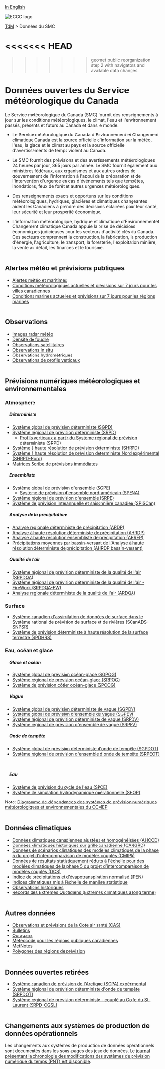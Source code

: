 [In English](readme_en.md)

![ECCC logo](../img_eccc-logo.png)

[TdM](../readme_fr.md) > Données du SMC

<<<<<<< HEAD
=======

>>>>>>> geomet public reorganization step 2 with navigators and available data changes
# Données ouvertes du Service météorologique du Canada

Le Service météorologique du Canada (SMC) fournit des renseignements à jour sur les conditions météorologiques, le climat, l'eau et l'environnement passés, présents et futurs au Canada et dans le monde.

* Le Service météorologique du Canada d'Environnement et Changement climatique  Canada est la source officielle d'information sur la météo, l'eau, la glace et le climat au pays et la source officielle d'avertissements de temps violent au Canada.</br>

* Le SMC fournit des prévisions et des avertissements météorologiques 24 heures par jour, 365 jours par année. Le SMC fournit également aux ministères fédéraux, aux organismes et aux autres ordres de gouvernement de l'information à l'appui de la préparation et de l'intervention d'urgence en cas d'événements tels que tempêtes, inondations, feux de forêt et autres urgences météorologiques.</br>

* Des renseignements exacts et opportuns sur les conditions météorologiques, hydriques, glacières et climatiques changeantes aident les Canadiens à prendre des décisions éclairées pour leur santé, leur sécurité et leur prospérité économique.</br>

* L'information météorologique, hydrique et climatique d'Environnementet Changement climatique Canada appuie la prise de décisions économiques judicieuses pour les secteurs d'activité clés du Canada. Ces secteurs comprennent la construction, la fabrication, la production d'énergie, l'agriculture, le transport, la foresterie, l'exploitation minière, la vente au détail, les finances et le tourisme.
</br></br>

## Alertes météo et prévisions publiques

* [Alertes météo et maritimes](alerts/readme_alerts_fr.md)
* [Conditions météorologiques actuelles et prévisions sur 7 jours pour les villes canadiennes](citypage-weather/readme_citypageweather_fr.md)
* [Conditions marines actuelles et prévisions sur 7 jours pour les régions marines](marine-weather/readme_marine-weather_fr.md)
</br></br>

## Observations

* [Images radar météo](obs_radar/readme_radar_fr.md)
* [Densité de foudre](lightning/readme_lightning_fr.md)
* [Observations satellitaires](obs_satellite/readme_satellite_fr.md)
* [Observations in situ](obs_station/readme_obs_insitu_fr.md)
* [Observations hydrométriques](obs_hydrometric/readme_hydrometric_fr.md)
* [Observations de profils verticaux](vertical-profiles/readme_vertical-profiles-obs_fr.md)
</br></br>

## Prévisions numériques météorologiques et environnementales

### <span class="badge badge-light">Atmosphère</span>

##### &emsp;<span class="badge badge-info">Déterministe</span>

* [Système global de prévision déterministe (SGPD)](nwp_gdps/readme_gdps_fr.md)
* [Système régional de prévision déterministe (SRPD)](nwp_rdps/readme_rdps_fr.md)
    * [Profils verticaux à partir du Système régional de prévision déterministe (SRPD)](vertical-profiles/readme_vertical-profiles-nwp_fr.md)
* [Système à haute résolution de prévision déterministe (SHRPD)](nwp_hrdps/readme_hrdps_fr.md)
* [Système à haute résolution de prévision déterministe Nord expérimental (SHRPD-Nord)](nwp_hrdps-north/readme_hrdps-north_fr.md)
* [Matrices Scribe de prévisions immédiates](nwp_nowcasting/readme_nowcasting_fr.md)</br>

##### &emsp;<span class="badge badge-info">Ensembliste</span>
* [Système global de prévision d'ensemble (SGPE)](nwp_geps/readme_geps_fr.md)
    * [Système de prévision d'ensemble nord-américain (SPENA)](nwp_naefs/readme_naefs_fr.md)
* [Système régional de prévision d'ensemble (SRPE)](nwp_reps/readme_reps_fr.md)
* [Système de prévision interannuelle et saisonnière canadien (SPISCan)](nwp_cansips/readme_cansips_fr.md)</br>

##### &emsp;<span class="badge badge-info">Analyse de la précipitation:</span>

* [Analyse régionale déterministe de précipitation (ARDP)](nwp_rdpa/readme_rdpa_fr.md)
* [Analyse à haute résolution déterministe de précipitation (AHRDP)](nwp_hrdpa/readme_hrdpa_fr.md)
* [Analyse à haute résolution ensembliste de précipitation (AHREP)](nwp_hrepa/readme_hrepa_fr.md)
* [Précipitations moyennes par bassin-versant de l'Analyse à haute résolution déterministe de précipitation (AHRDP bassin-versant)](nwp_hrdpa-watershed/readme_hrdpa-watershed_fr.md)</br>

##### &emsp;<span class="badge badge-info">Qualité de l'air</span>
* [Système régional de prévision déterministe de la qualité de l'air (SRPDQA)](nwp_raqdps/readme_raqdps_fr.md)
* [Système régional de prévision déterministe de la qualité de l'air - FireWork (SRPDQA-FW)](nwp_raqdps-fw/readme_raqdps-fw_fr.md)
* [Analyse régionale déterministe de la qualité de l'air (ARDQA)](nwp_rdaqa/readme_rdaqa_fr.md)

### <span class="badge badge-light">Surface</span>

* [Système canadien d'assimilation de données de surface dans le Système national de prévision de surface et de rivières (SCanADS-SNPSR)](nwp_caldas-nsrps/readme_caldas-nsrps_fr.md)
* [Système de prévision déterministe à haute résolution de la surface terrestre (SPDHRS)](nwp_hrdlps/readme_hrdlps_fr.md)</br>

### <span class="badge badge-light">Eau, océan et glace</span>

##### &emsp;<span class="badge badge-info">Glace et océan</span>

* [Système global de prévision océan-glace (SGPOG)](nwp_giops/readme_giops_fr.md)
* [Système régional de prévision océan-glace (SRPOG)](nwp_riops/readme_riops_fr.md)
* [Système de prévision côtier océan-glace (SPCOG)](nwp_ciops/readme_ciops_fr.md)</br>

##### &emsp;<span class="badge badge-info">Vague</span>

* [Système global de prévision déterministe de vague (SGPDV)](nwp_gdwps/readme_gdwps_fr.md)
* [Système global de prévision d'ensemble de vague (SGPEV)](nwp_gewps/readme_gewps_fr.md)
* [Système régional de prévision déterministe de vague (SRPDV)](nwp_rdwps/readme_rdwps_fr.md)
* [Système régional de prévision d'ensemble de vague (SRPEV)](nwp_rewps/readme_rewps_fr.md)</br>

##### &emsp;<span class="badge badge-info">Onde de tempête</span>

* [Système global de prévision déterministe d'onde de tempête (SGPDOT)](nwp_gdsps/readme_gdsps_fr.md)
* [Système régional de prévision d'ensemble d'onde de tempête (SRPEOT)](nwp_resps/readme_resps_fr.md)
</br>

##### &emsp;<span class="badge badge-info">Eau</span>

* [Système de prévision du cycle de l'eau (SPCE)](nwp_wcps/readme_wcps_fr.md)
* [Système de simulation hydrodynamique opérationnelle (SHOP)](nwp_ohps/readme_ohps_fr.md)</br>

Note: [Diagramme de dépendances des systèmes de prévision numériques météorologiques et environnementales du CCMEP](https://collaboration.cmc.ec.gc.ca/cmc/cmos/public_doc/msc-data/nwep-dependency-diagrams/system_fr.svg)
</br></br>

## Données climatiques

* [Données climatiques canadiennes ajustées et homogénéisées (AHCCD)](climate_ahccd/readme_ahccd_fr.md)
* [Données climatiques historiques sur grille canadienne (CANGRD)](climate_cangrd/readme_cangrd_fr.md)
* [Données de scénarios climatiques des modèles climatiques de la phase 5 du projet d’intercomparaison de modèles couplés (CMIP5)](climate_cmip5/readme_cmip5_fr.md)
* [Données de résultats statistiquement réduits à l'échelle pour des modèles climatiques de la phase 5 du projet d’intercomparaison de modèles couplés (DCS)](climate_dcs/readme_dcs_fr.md)
* [Indice de précipitations et d’évapotranspiration normalisé (IPEN)](climate_spei/readme_spei_fr.md)
* [Indices climatiques mis à l’échelle de manière statistique](climate_indices/readme_climateindices_fr.md)
* [Observations historiques](climate_obs/readme_climateobs_fr.md)
* [Records des Extrêmes Quotidiens (Extrêmes climatiques à long terme)](climate_ltce/readme_climateltce_fr.md)
</br></br>

## Autres données

* [Observations et prévisions de la Cote air santé (CAS)](aqhi/readme_aqhi_fr.md)
* [Bulletins](bulletins/readme_bulletins_fr.md)
* [Ouragans](hurricanes/readme_hurricanes_fr.md)
* [Meteocode pour les régions publiques canadiennes](meteocode/readme_meteocode_fr.md)
* [MetNotes](metnotes/readme_metnotes_fr.md)
* [Polygones des régions de prévision](forecast-regions/readme_forecast-regions_fr.md)
</br></br>

## Données ouvertes retirées

* [Système canadien de prévision de l'Arctique (SCPA) expérimental](nwp_caps/readme_caps_fr.md)
* [Système régional de prévision déterministe d'onde de tempête (SRPDOT)](nwp_rdsps/readme_rdsps_fr.md)
* [Système régional de prévision déterministe - couplé au Golfe du St-Laurent (SRPD-CGSL)](nwp_rdps-cgsl/readme_rdps-cgsl_fr.md)
</br></br>

## Changements aux systèmes de production de données opérationnels

Les changements aux systèmes de production de données opérationnels sont documentés dans les sous-pages des jeux de données. Le [journal présentant la chronologie des modifications des systèmes de prévision numérique du temps (PNT) est disponible](changelog_nwp_fr.md).

